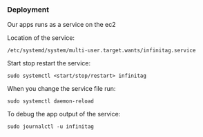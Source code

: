 ### Deployment

Our apps runs as a service on the ec2

Location of the service:

    /etc/systemd/system/multi-user.target.wants/infinitag.service

Start stop restart the service:

    sudo systemctl <start/stop/restart> infinitag

When you change the service file run:

    sudo systemctl daemon-reload

To debug the app output of the service:

    sudo journalctl -u infinitag
